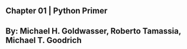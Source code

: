 ## Chapter 01 | Python Primer ##
## By: Michael H. Goldwasser, Roberto Tamassia, Michael T. Goodrich ##

